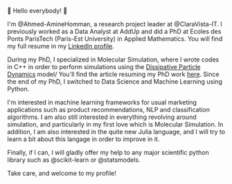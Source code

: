 👋 Hello everybody! 👋

I'm @Ahmed-AmineHomman, a research project leader at @ClaraVista-IT.
I previously worked as a Data Analyst at AddUp and did a PhD at Ecoles des Ponts ParisTech (Paris-Est University) in Applied Mathematics.
You will find my full resume in my [LinkedIn profile](https://www.linkedin.com/in/ahmedaminehomman/).

During my PhD, I specialized in Molecular Simulation, where I wrote codes in C++ in order to perform simulations using the [Dissipative Particle Dynamics](https://en.wikipedia.org/wiki/Dissipative_particle_dynamics) model/
You'll find the article resuming my PhD work [here](https://hal.archives-ouvertes.fr/hal-01180558).
Since the end of my PhD, I switched to Data Science and Machine Learning using Python.

I'm interested in machine learning frameworks for usual marketing applications such as product recommendations, NLP and classification algorithms.
I am also still interested in everything revolving around simulation, and particularly in my first love which is Molecular Simulation.
In addition, I am also interested in the quite new Julia language, and I will try to learn a bit about this langage in order to improve in it.

Finally, if I can, I will gladly offer my help to any major scientific python library such as @scikit-learn or @statsmodels.

Take care, and welcome to my profile!
